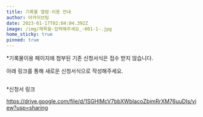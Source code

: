 ```yaml
---
title: 기록물 열람·이용 안내
author: 아카이브팀
date: 2023-01-17T02:04:04.392Z
image: /img/제목을-입력해주세요_-001-1-.jpg
home_sticky: true
pinned: true
---
```

\*기록물이용 페이지에 첨부된 기존 신청서식은 접수 받지 않습니다. 

아래 링크를 통해 새로운 신청서식으로 작성해주세요.

![]()

\*신청서 링크

https://drive.google.com/file/d/1SGHlMcV7bbXWbIacoZbjmRrXM76uuDIs/view?usp=sharing